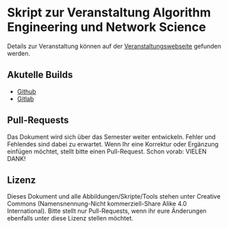 # Skript zur Veranstaltung Algorithm Engineering und Network Science

Details zur Veranstaltung können auf der [Veranstaltungswebseite](https://aeffm.de/netsci23) gefunden werden.

## Akutelle Builds

- [Github](https://manpen.github.io/netsci/skript.pdf)
- [Gitlab](https://gitlab.ae.cs.uni-frankfurt.de/lehre/netsci/-/jobs/artifacts/master/raw/skript.pdf?job=compile)

## Pull-Requests

Das Dokument wird sich über das Semester weiter entwickeln.
Fehler und Fehlendes sind dabei zu erwartet.
Wenn Ihr eine Korrektur oder Ergänzung einfügen möchtet, stellt bitte einen Pull-Request.
Schon vorab: VIELEN DANK!

## Lizenz

Dieses Dokument und alle Abbildungen/Skripte/Tools stehen unter Creative Commons (Namensnennung-Nicht kommerziell-Share Alike 4.0 International).
Bitte stellt nur Pull-Requests, wenn ihr eure Änderungen ebenfalls unter diese Lizenz stellen möchtet.
